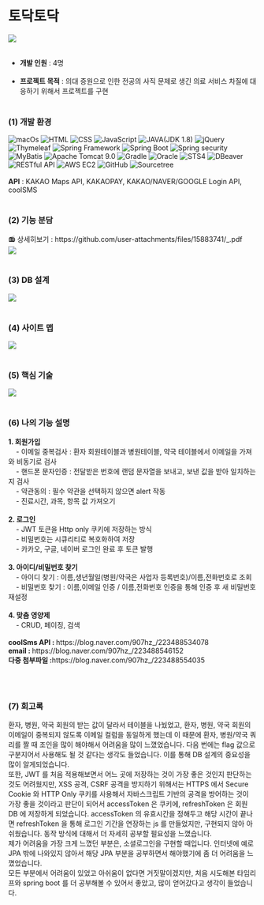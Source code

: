 <h1>토닥토닥</h1>
<img src="https://github.com/907hza/cyworld/assets/145747413/42d3a09b-48b2-4091-aef5-81a88291fbdf">
<br><br>
<ul>
<li><b>개발 인원</b> : 4명 </li></br>
<li><b>프로젝트 목적</b> : 의대 증원으로 인한 전공의 사직 문제로 생긴 의료 서비스 차질에 대응하기 위해서 프로젝트를 구현</li></br>
</ul>
<h3>(1) 개발 환경</h3>
<div>
<img alt="macOs" src="https://img.shields.io/badge/mac%20os-000000?style=for-the-badge&logo=apple&logoColor=white">
<img alt="HTML" src="https://img.shields.io/badge/HTML-239120?style=for-the-badge&logo=html5&logoColor=white">
<img alt="CSS" src="https://img.shields.io/badge/CSS-239120?&style=for-the-badge&logo=css3&logoColor=white">
<img alt="JavaScript" src="https://img.shields.io/badge/JavaScript-F7DF1E?style=for-the-badge&logo=JavaScript&logoColor=white">
<img alt="JAVA(JDK 1.8)" src="https://img.shields.io/badge/Java-ED8B00?style=for-the-badge&logo=openjdk&logoColor=white">
<img alt="jQuery" src="https://img.shields.io/badge/jQuery-0769AD?style=for-the-badge&logo=jquery&logoColor=white">
<img alt="Thymeleaf" src="https://img.shields.io/badge/Thymeleaf-black?style=for-the-badge&logo=Thymeleaf&logoColor=white">
<img alt="Spring Framework" src="https://img.shields.io/badge/Spring-6DB33F?style=for-the-badge&logo=spring&logoColor=white">
<img alt="Spring Boot" src="https://img.shields.io/badge/Spring Boot-6DB33F?style=for-the-badge&logo=Spring Boot&logoColor=white">
<img alt="Spring security" src="https://img.shields.io/badge/Spring security-6DB33F?style=for-the-badge&logo=Spring security&logoColor=white">
<img alt="MyBatis" src ="https://img.shields.io/badge/MyBatis-blue.svg?&style=for-the-badge&logo=MyBatis&logoColor=white"/>
<img alt="Apache Tomcat 9.0" src ="https://img.shields.io/badge/Apache Tomcat-yellow.svg?&style=for-the-badge&logo=Apache Tomcat&logoColor=black"/>
<img alt="Gradle" src ="https://img.shields.io/badge/Gradle-powderblue.svg?&style=for-the-badge&logo=Gradle&logoColor=white"/>
<img alt="Oracle" src ="https://img.shields.io/badge/Oracle-white.svg?&style=for-the-badge&logo=Oracle&logoColor=black"/>
<img alt="STS4" src ="https://img.shields.io/badge/STS4-green.svg?&style=for-the-badge&logo=STS4&logoColor=white"/>
<img alt="DBeaver" src ="https://img.shields.io/badge/DBeaver-red.svg?&style=for-the-badge&logo=DBeaver&logoColor=white"/>
<img alt="RESTful API" src ="https://img.shields.io/badge/RESTful API-powderblue.svg?&style=for-the-badge&logo=RESTful API&logoColor=white"/>
<img alt="AWS EC2" src ="https://img.shields.io/badge/AWS EC2-black.svg?&style=for-the-badge&logo=AWS EC2&logoColor=white"/>
<img alt="GitHub" src ="https://img.shields.io/badge/GitHub-purple.svg?&style=for-the-badge&logo=GitHub&logoColor=white"/>
<img alt="Sourcetree" src ="https://img.shields.io/badge/Sourcetree-navy.svg?&style=for-the-badge&logo=Sourcetree&logoColor=white"/>
</div>
<br><b>API</b> : KAKAO Maps API, KAKAOPAY, KAKAO/NAVER/GOOGLE Login API, coolSMS
<br><br>
<h3>(2) 기능 분담</h3>
<span>📻 상세히보기 : https://github.com/user-attachments/files/15883741/_.pdf</span>
<br>
<img src="https://github.com/907hza/todocTodoc/assets/145747413/e8ceff4e-d4a7-4dab-a055-7ca133cb41e5" >
<br><br>
<h3>(3) DB 설계</h3>
<img src="https://github.com/907hza/todocTodoc/assets/145747413/da9c3dee-a7cf-4bde-8850-bb70af409ce1" />
<br><br>
<h3>(4) 사이트 맵</h3>
<img src="https://github.com/907hza/cyworld/assets/145747413/2aaf0f4d-892e-4b0a-a7fe-63df8f00bf80" >
<br><br>
<h3>(5) 핵심 기술</h3>
<img src="https://github.com/907hza/todocTodoc/assets/145747413/472e8ad8-91a7-4f2c-a410-26746509b1d8" >
<br><br>
<h3>(6) 나의 기능 설명</h3>
<p>
  <b>1. 회원가입</b><br>
  &nbsp;&nbsp;&nbsp;&nbsp;- 이메일 중복검사 : 환자 회원테이블과 병원테이블, 약국 테이블에서 이메일을 가져와 비동기로 검사<br>
  &nbsp;&nbsp;&nbsp;&nbsp;- 핸드폰 문자인증 : 전달받은 번호에 랜덤 문자열을 보내고, 보낸 값을 받아 일치하는지 검사<br>
  &nbsp;&nbsp;&nbsp;&nbsp;- 약관동의 : 필수 약관을 선택하지 않으면 alert 작동<br>
  &nbsp;&nbsp;&nbsp;&nbsp;- 진료시간, 과목, 항목 값 가져오기<br>
  <br><b>2. 로그인</b><br>
  &nbsp;&nbsp;&nbsp;&nbsp;- JWT 토큰을 Http only 쿠키에 저장하는 방식<br>
  &nbsp;&nbsp;&nbsp;&nbsp;- 비밀번호는 시큐리티로 복호화하여 저장<br>
  &nbsp;&nbsp;&nbsp;&nbsp;- 카카오, 구글, 네이버 로그인 완료 후 토큰 발행<br>
  <br><b>3. 아이디/비밀번호 찾기</b><br>
  &nbsp;&nbsp;&nbsp;&nbsp;- 아이디 찾기 : 이름,생년월일(병원/약국은 사업자 등록번호)/이름,전화번호로 조회<br>
  &nbsp;&nbsp;&nbsp;&nbsp;- 비밀번호 찾기 : 이름,이메일 인증 / 이름,전화번호 인증을 통해 인증 후 새 비밀번호 재설정<br>
  <br><b>4. 맞춤 영양제</b><br>
  &nbsp;&nbsp;&nbsp;&nbsp;- CRUD, 페이징, 검색<br><br>
  <b>coolSms API : </b>https://blog.naver.com/907hz_/223488534078<br>
  <b>email : </b>https://blog.naver.com/907hz_/223488546152<br>
  <b>다중 첨부파일 :</b>https://blog.naver.com/907hz_/223488554035
</p>
<br><br>
<h3>(7) 회고록</h3>
<p>
  환자, 병원, 약국 회원의 받는 값이 달라서 테이블을 나눴었고, 환자, 병원, 약국 회원의 이메일이 중복되지 않도록 이메일 컬럼을 동일하게 했는데 이 때문에 환자, 병원/약국 쿼리를 짤 때 조인을 많이 해야해서 어려움을 많이 느꼈었습니다. 다음 번에는 flag 값으로 구분지어서 사용해도 될 것 같다는 생각도 들었습니다. 이를 통해 DB 설계의 중요성을 많이 알게되었습니다.<br>
또한, JWT 를 처음 적용해보면서 어느 곳에 저장하는 것이 가장 좋은 것인지 판단하는 것도 어려웠지만, XSS 공격, CSRF 공격을 방지하기 위해서는 HTTPS 에서 Secure Cookie 와 HTTP Only 쿠키를 사용해서 자바스크립트 기반의 공격을 방어하는 것이 가장 좋을 것이라고 판단이 되어서 accessToken 은 쿠키에, refreshToken 은 회원 DB 에 저장하게 되었습니다. accessToken 의 유효시간을 정해두고 해당 시간이 끝나면 refreshToken 을 통해 로그인 기간을 연장하는 js 를 만들었지만, 구현되지 않아 아쉬웠습니다. 동작 방식에 대해서 더 자세히 공부할 필요성을 느꼈습니다.<br>
제가 어려움을 가장 크게 느꼈던 부분은, 소셜로그인을 구현할 때입니다. 인터넷에 예로 JPA 밖에 나와있지 않아서 해당 JPA 부분을 공부하면서 해야했기에 좀 더 어려움을 느꼈었습니다.<br> 모든 부분에서 어려움이 있었고 아쉬움이 없다면 거짓말이겠지만, 처음 시도해본 타임리프와 spring boot 를 더 공부해볼 수 있어서 좋았고, 많이 얻어갔다고 생각이 들었습니다.
</p>
